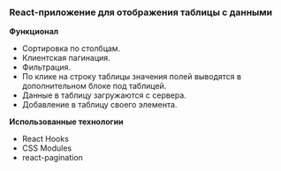 ### React-приложение для отображения таблицы с данными

**Функционал**

- Сортировка по столбцам.
- Клиентская пагинация.
- Фильтрация.
- По клике на строку таблицы значения полей выводятся в дополнительном блоке под таблицей.
- Данные в таблицу загружаются с сервера.
- Добавление в таблицу своего элемента.

**Использованные технологии**

- React Hooks
- CSS Modules
- react-pagination
